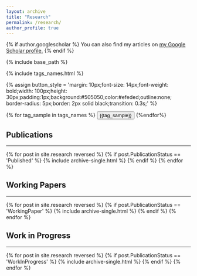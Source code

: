 ```yaml
---
layout: archive
title: "Research"
permalink: /research/
author_profile: true
---
```


{% if author.googlescholar %}
  You can also find my articles on <u><a href="{{author.googlescholar}}">my Google Scholar profile</a>.</u>
{% endif %}

{% include base_path %}

{% include tags_names.html %}



{% assign button_style = 'margin: 10px;font-size: 14px;font-weight: bold;width: 100px;height: 30px;padding:1px;background:#505050;color:#efeded;outline:none;
    border-radius: 5px;border: 2px solid black;transition: 0.3s;' %}
<div>
    {% for tag_sample in tags_names %}
  	<button id = "b_{{tag_sample}}" onclick="checked('{{tag_sample}}')" style="{{button_style}}" onmouseover="func_hover('b_{{tag_sample}}')" onmouseout= "func_out('{{tag_sample}}')">
	    <input type="checkbox" id="{{tag_sample}}" disabled="disabled" checked=checked style="display:none">{{tag_sample}}</button>
    {%endfor%}
    
</div>

<div><h2> Publications </h2></div>
<hr style="border-color:black;">
{% for post in site.research reversed %}
  {% if post.PublicationStatus == 'Published' %}
    {% include archive-single.html %}
  {% endif %}
{% endfor %}


<div><h2> Working Papers </h2> </div>
<hr style="border-color:black;">
{% for post in site.research reversed %}
  {% if post.PublicationStatus == 'WorkingPaper' %}
    {% include archive-single.html %}
  {% endif %}
{% endfor %}
 

 <div><h2> Work in Progress </h2></div>
 <hr style="border-color:black;">
{% for post in site.research reversed %}
  {% if post.PublicationStatus == 'WorkInProgress' %}
    {% include archive-single.html %}
  {% endif %}
{% endfor %}


<script> 
  
  function checked(tag){
         
          let chec = document.getElementById(tag);
	  let b_tag = 'b_'+tag;
	  let button_tag = document.getElementById(b_tag);
	  
          
  
          if (chec.checked == false){
              chec.checked = true; 
              toggle(tag,'block');
	      button_tag.style.border = "2px solid black";
	      button_tag.style.backgroundColor = "#505050";
              
          }
          else if (chec.checked == true) {
              chec.checked = false;
              toggle(tag,'none');
	      button_tag.style.border = "0px solid black";
	      button_tag.style.backgroundColor = "#878484";
              
          }
  }
  
  function toggle(className, displayState){
          
          var elements = document.getElementsByClassName(className);
          for (var i = 0; i < elements.length; i++){
               elements[i].style.display = displayState;
          }
  }
     
  function func_hover(tag){
    let elemento = document.getElementById(tag);
    elemento.style.backgroundColor = "#878484";
    elemento.style.border = "#2px solid black";
					      
    
    
  }
    
  function func_out(tag){
    
    let b_tag = 'b_'+tag;
    let chec = document.getElementById(tag);
    let elemento = document.getElementById(b_tag);
    if (chec.checked == false){elemento.style.border = "#0px solid black";}	
    else {elemento.style.backgroundColor = "#505050";}
   
    
	}
 
            
</script>
